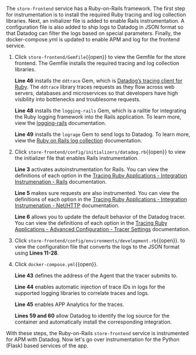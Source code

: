 The `store-frontend` service has a Ruby-on-Rails framework. The first step for instrumentation is to install the required Ruby tracing and log collection libraries. Next, an initializer file is added to enable Rails instrumentation. A configuration file is also added to ship logs to Datadog in JSON format so that Datadog can filter the logs based on special parameters. Finally, the docker-compose.yml is updated to enable APM and log for the frontend service. 

1. Click `store-frontend/Gemfile`{{open}} to view the Gemfile for the store frontend. The Gemfile installs the required tracing and log collection libraries.<p> **Line 46** installs the `ddtrace` Gem, which is <a href="https://docs.datadoghq.com/tracing/setup/ruby/" target="_blank">Datadog’s tracing client for Ruby</a>. The `ddtrace` library traces requests as they flow across web servers, databases and microservices so that developers have high visibility into bottlenecks and troublesome requests. <p>**Line 48** installs the `logging-rails` Gem, which is a railtie for integrating the Ruby logging framework into the Rails application. To learn more, view the <a href="https://github.com/TwP/logging-rails" target="_blank">logging-rails</a> documentation. <p>**Line 49** installs the `lograge` Gem to send logs to Datadog. To learn more, view the <a href="https://docs.datadoghq.com/logs/log_collection/ruby/#setup" target="_blank">Ruby on Rails log collection</a> documentation.


2. Click `store-frontend/config/initializers/datadog.rb`{{open}} to view the initializer file that enables Rails instrumentation. <p>**Line 3** activates autoinstrumentation for Rails. You can view the definitions of each option in the <a href="https://docs.datadoghq.com/tracing/setup/ruby/#rails" target="_blank">Tracing Ruby Applications - Integration Instrumenation - Rails</a> documentation. <p>**Line 5** makes sure requests are also instrumented. You can view the definitions of each option in the <a href="https://docs.datadoghq.com/tracing/setup/ruby/#net-http" target="_blank">Tracing Ruby Applications - Integration Instrumenation - Net/HTTP</a> documentation. <p>**Line 6** allows you to update the default behavior of the Datadog tracer. You can view the definitions of each option in the <a href="https://docs.datadoghq.com/tracing/setup/ruby/#advanced-configuration" target="_blank">Tracing Ruby Applications - Advanced Configuration - Tracer Settings</a> documentation.

3. Click `store-frontend/config/environments/development.rb`{{open}}. to view the configuration file that converts the logs to the JSON format using **Lines 11-28**. 

4. Click `docker-compose.yml`{{open}}. <p>**Line 43** defines the address of the Agent that the tracer submits to. <p>**Line 44** enables automatic injection of trace IDs in logs for the supported logging libraries to correlate traces and logs. <p>**Line 45** enables APP Analytics for the traces.<p> **Lines 59 and 60** allow Datadog to identify the log source for the container and automatically install the corresponding integration.

With these steps, the Ruby-on-Rails `store-frontend` service is instrumented for APM with Datadog. Now let's go over instrumentation for the Python (Flask) based services of the app.